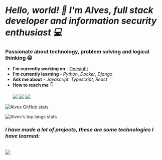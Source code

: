 # *Hello, world! 👋 I'm Alves, full stack developer and information security enthusiast 💻*

### Passionate about technology, problem solving and logical thinking 😁

<ul>
    <li> <b>I'm currently working on </b> - <a href="https://onesight.com.br/">Onesight</a></li>
    <li> <b>I'm currently learning </b> - <i>Python</i>, <i>Docker</i>, <i>Django</i></li>
    <li> <b>Ask me about</b> - <i>Javascript</i>, <i>Typescript</i>, <i>React</i> </li>
    <li> <b>How to reach me</b> 👇 </li>
</ul>

<ul>
<a href="https://www.linkedin.com/in/alves7/" target="_blank"><img src="https://skillicons.dev/icons?i=linkedin" /></a>
<a href="https://discordapp.com/users/220332553217900544" target="_blank"><img src="https://skillicons.dev/icons?i=discord" /></a>
<a href="https://stackoverflow.com/users/20272416/alves" target="_blank"><img src="https://skillicons.dev/icons?i=stackoverflow" /></a>
</ul>

![Alves GitHub stats](https://github-readme-stats.vercel.app/api?username=alvseven&show_icons=true&count_private=true&theme=tokyonight)
    

<img alt="Alves's top langs stats" src="https://github-readme-stats.vercel.app/api/top-langs/?username=alvseven&layout=compact&count_private=true" />


### *I have made a lot of projects, these are some technologies I have learned:*

<div style="display: inline_block">
<br/>
    <img src="https://skillicons.dev/icons?i=html,css,javascript,typescript,react,nextjs,styledcomponents,tailwind,sass,figma,vercel,nodejs,express,prisma,jest,python,django,postgres,git,bash,docker,heroku" />
</div><br/>
